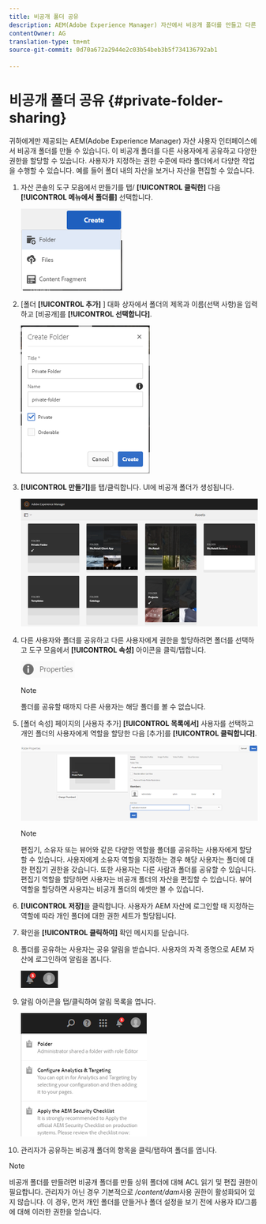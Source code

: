 ```yaml
---
title: 비공개 폴더 공유
description: AEM(Adobe Experience Manager) 자산에서 비공개 폴더를 만들고 다른 사용자와 공유하며 이들에게 다양한 권한을 할당하는 방법을 알아봅니다.
contentOwner: AG
translation-type: tm+mt
source-git-commit: 0d70a672a2944e2c03b54beb3b5f734136792ab1

---
```



# 비공개 폴더 공유 {#private-folder-sharing}

귀하에게만 제공되는 AEM(Adobe Experience Manager) 자산 사용자 인터페이스에서 비공개 폴더를 만들 수 있습니다. 이 비공개 폴더를 다른 사용자에게 공유하고 다양한 권한을 할당할 수 있습니다. 사용자가 지정하는 권한 수준에 따라 폴더에서 다양한 작업을 수행할 수 있습니다. 예를 들어 폴더 내의 자산을 보거나 자산을 편집할 수 있습니다.

1. 자산 콘솔의 도구 모음에서 만들기를 탭/ **[!UICONTROL 클릭한]** 다음 **[!UICONTROL 메뉴에서 폴더를]** 선택합니다.

   ![chlimage_1-411](assets/chlimage_1-411.png)

1. [폴더 **[!UICONTROL 추가]** ] 대화 상자에서 폴더의 제목과 이름(선택 사항)을 입력하고 [비공개]를 **[!UICONTROL 선택합니다]**.

   ![chlimage_1-412](assets/chlimage_1-412.png)

1. **[!UICONTROL 만들기]**&#x200B;를 탭/클릭합니다. UI에 비공개 폴더가 생성됩니다.

   ![chlimage_1-413](assets/chlimage_1-413.png)

1. 다른 사용자와 폴더를 공유하고 다른 사용자에게 권한을 할당하려면 폴더를 선택하고 도구 모음에서 **[!UICONTROL 속성]** 아이콘을 클릭/탭합니다.

   ![chlimage_1-414](assets/chlimage_1-414.png)

   >[!NOTE]
   >
   >폴더를 공유할 때까지 다른 사용자는 해당 폴더를 볼 수 없습니다.

1. [폴더 속성] 페이지의 [사용자 추가] **[!UICONTROL 목록에서]** 사용자를 선택하고 개인 폴더의 사용자에게 역할을 할당한 다음 [추가]를 **[!UICONTROL 클릭합니다]**.

   ![chlimage_1-415](assets/chlimage_1-415.png)

   >[!NOTE]
   >
   >편집기, 소유자 또는 뷰어와 같은 다양한 역할을 폴더를 공유하는 사용자에게 할당할 수 있습니다. 사용자에게 소유자 역할을 지정하는 경우 해당 사용자는 폴더에 대한 편집기 권한을 갖습니다. 또한 사용자는 다른 사람과 폴더를 공유할 수 있습니다. 편집기 역할을 할당하면 사용자는 비공개 폴더의 자산을 편집할 수 있습니다. 뷰어 역할을 할당하면 사용자는 비공개 폴더의 에셋만 볼 수 있습니다.

1. **[!UICONTROL 저장]**&#x200B;을 클릭합니다. 사용자가 AEM 자산에 로그인할 때 지정하는 역할에 따라 개인 폴더에 대한 권한 세트가 할당됩니다.
1. 확인을 **[!UICONTROL 클릭하여]** 확인 메시지를 닫습니다.
1. 폴더를 공유하는 사용자는 공유 알림을 받습니다. 사용자의 자격 증명으로 AEM 자산에 로그인하여 알림을 봅니다.

   ![chlimage_1-416](assets/chlimage_1-416.png)

1. 알림 아이콘을 탭/클릭하여 알림 목록을 엽니다.

   ![chlimage_1-417](assets/chlimage_1-417.png)

1. 관리자가 공유하는 비공개 폴더의 항목을 클릭/탭하여 폴더를 엽니다.

>[!NOTE]
>
>비공개 폴더를 만들려면 비공개 폴더를 만들 상위 폴더에 대해 ACL 읽기 및 편집 권한이 필요합니다. 관리자가 아닌 경우 기본적으로 */content/dam*&#x200B;사용 권한이 활성화되어 있지 않습니다. 이 경우, 먼저 개인 폴더를 만들거나 폴더 설정을 보기 전에 사용자 ID/그룹에 대해 이러한 권한을 얻습니다.

